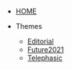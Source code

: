 <!-- docs/_sidebar.md -->


* [HOME](./) 

* Themes
  * [Editorial](./gravthemes/editorial/index)
  * [Future2021](./gravthemes/future2021/index)
  * [Telephasic](./gravthemes/telephasic/index)

